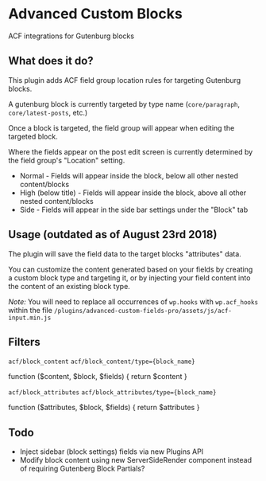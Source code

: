 # Advanced Custom Blocks

ACF integrations for Gutenburg blocks

## What does it do?

This plugin adds ACF field group location rules for targeting Gutenburg blocks.

A gutenburg block is currently targeted by type name (`core/paragraph`, `core/latest-posts`, etc.)

Once a block is targeted, the field group will appear when editing the targeted block.

Where the fields appear on the post edit screen is currently determined by the field group's "Location" setting.

 * Normal - Fields will appear inside the block, below all other nested content/blocks
 * High (below title) - Fields will appear inside the block, above all other nested content/blocks
 * Side - Fields will appear in the side bar settings under the "Block" tab
 
## Usage (outdated as of August 23rd 2018)

The plugin will save the field data to the target blocks "attributes" data.

You can customize the content generated based on your fields by creating a custom block type and targeting it, or by injecting your field content into the content of an existing block type.

*Note:* You will need to replace all occurrences of `wp.hooks` with `wp.acf_hooks` within the file `/plugins/advanced-custom-fields-pro/assets/js/acf-input.min.js`

## Filters

`acf/block_content`
`acf/block_content/type={block_name}`

function ($content, $block, $fields) {
  return $content
}

`acf/block_attributes`
`acf/block_attributes/type={block_name}`

function ($attributes, $block, $fields) {
  return $attributes
}


## Todo

 * Inject sidebar (block settings) fields via new Plugins API
 * Modify block content using new ServerSideRender component instead of requiring Gutenberg Block Partials?
